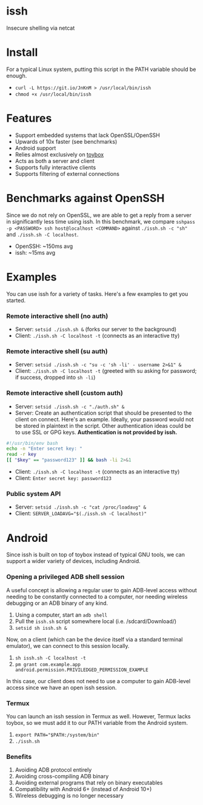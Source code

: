 # issh
Insecure shelling via netcat

# Install
For a typical Linux system, putting this script in the PATH variable should be enough.
- `curl -L https://git.io/JnKnM > /usr/local/bin/issh`
- `chmod +x /usr/local/bin/issh`

# Features
- Support embedded systems that lack OpenSSL/OpenSSH
- Upwards of 10x faster (see benchmarks)
- Android support
- Relies almost exclusively on [toybox](http://landley.net/toybox/about.html)
- Acts as both a server and client
- Supports fully interactive clients
- Supports filtering of external connections

# Benchmarks against OpenSSH
Since we do not rely on OpenSSL, we are able to get a reply from a server in significantly less time using issh. In this benchmark, we compare `sshpass -p <PASSWORD> ssh host@localhost <COMMAND>` against `./issh.sh -c "sh"` and `./issh.sh -C localhost`.

- OpenSSH: ~150ms avg
- issh: ~15ms avg

# Examples
You can use issh for a variety of tasks. Here's a few examples to get you started.

### Remote interactive shell (no auth)
- Server: `setsid ./issh.sh &` (forks our server to the background)
- Client: `./issh.sh -C localhost -t` (connects as an interactive tty)

### Remote interactive shell (su auth)
- Server: `setsid ./issh.sh -c "su -c 'sh -li' - username 2>&1" &`
- Client: `./issh.sh -C localhost -t` (greeted with su asking for password; if success, dropped into `sh -li`)

### Remote interactive shell (custom auth)
- Server: `setsid ./issh.sh -c "./auth.sh" &`
- Server: Create an authentication script that should be presented to the client on connect. Here's an example. Ideally, your password would not be stored in plaintext in the script. Other authentication ideas could be to use SSL or GPG keys. **Authentication is not provided by issh.**
```sh
#!/usr/bin/env bash
echo -n "Enter secret key: "
read -r key
[[ "$key" == "password123" ]] && bash -li 2>&1
```
- Client: `./issh.sh -C localhost -t` (connects as an interactive tty)
- Client: `Enter secret key: password123`

### Public system API
- Server: `setsid ./issh.sh -c "cat /proc/loadavg" &`
- Client: `SERVER_LOADAVG="$(./issh.sh -C localhost)"`

# Android
Since issh is built on top of toybox instead of typical GNU tools, we can support a wider variety of devices, including Android.

### Opening a privileged ADB shell session
A useful concept is allowing a regular user to gain ADB-level access without needing to be constantly connected to a computer, nor needing wireless debugging or an ADB binary of any kind.

1) Using a computer, start an `adb shell`
2) Pull the `issh.sh` script somewhere local (i.e. /sdcard/Download/)
3) `setsid sh issh.sh &`

Now, on a client (which can be the device itself via a standard terminal emulator), we can connect to this session locally.
1) `sh issh.sh -C localhost -t`
2) `pm grant com.example.app android.permission.PRIVILEDGED_PERMISSION_EXAMPLE`

In this case, our client does not need to use a computer to gain ADB-level access since we have an open issh session.

### Termux
You can launch an issh session in Termux as well. However, Termux lacks toybox, so we must add it to our PATH variable from the Android system.

1) `export PATH="$PATH:/system/bin"`
2) `./issh.sh`

### Benefits
1) Avoiding ADB protocol entirely
2) Avoiding cross-compiling ADB binary
3) Avoiding external programs that rely on binary executables
4) Compatibility with Android 6+ (instead of Android 10+)
5) Wireless debugging is no longer necessary
